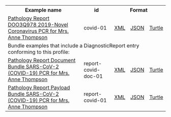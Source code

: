 <table class="list" width="100%">            
   <tr>
     <th>Example name</th>
     <th>id</th>
     <th colspan="3">Format</th>
   </tr>
   <tr>
      <td><a href="DiagnosticReport-covid-01.html">Pathology Report DOO3Q978 2019-Novel Coronavirus PCR for Mrs. Anne Thompson</a></td>
      <td>covid-01</td>
      <td><a href="DiagnosticReport-covid-01.xml.html">XML</a></td>
      <td><a href="DiagnosticReport-covid-01.json.html">JSON</a></td>
      <td><a href="DiagnosticReport-covid-01.ttl.html">Turtle</a></td>
   </tr> 
   <tr>
      <td colspan="5">Bundle examples that include a DiagnosticReport entry conforming to this profile:</td>
   </tr>
   <tr>
      <td><a href="Bundle-report-covid-doc-01.html">Pathology Report Document Bundle SARS-CoV-2 (COVID-19) PCR for Mrs. Anne Thompson</a></td>
      <td>report-covid-doc-01</td>
      <td><a href="Bundle-report-covid-doc-01.xml.html">XML</a></td>
      <td><a href="Bundle-report-covid-doc-01.json.html">JSON</a></td>
      <td><a href="Bundle-report-covid-doc-01.ttl.html">Turtle</a></td>
   </tr>
   <tr>
      <td><a href="Bundle-report-covid-01.html">Pathology Report Payload Bundle SARS-CoV-2 (COVID-19) PCR for Mrs. Anne Thompson</a></td>
      <td>report-covid-01</td>
      <td><a href="Bundle-report-covid-01.xml.html">XML</a></td>
      <td><a href="Bundle-report-covid-01.json.html">JSON</a></td>
      <td><a href="Bundle-report-covid-01.ttl.html">Turtle</a></td>
   </tr>             
</table>